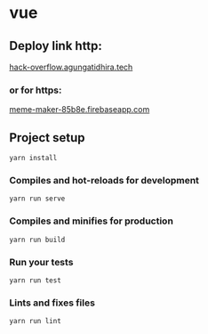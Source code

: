 # vue

## Deploy link http:
[hack-overflow.agungatidhira.tech](hack-overflow.agungatidhira.tech)

### or for https:
[meme-maker-85b8e.firebaseapp.com](meme-maker-85b8e.firebaseapp.com)


## Project setup
```
yarn install
```

### Compiles and hot-reloads for development
```
yarn run serve
```

### Compiles and minifies for production
```
yarn run build
```

### Run your tests
```
yarn run test
```

### Lints and fixes files
```
yarn run lint
```
